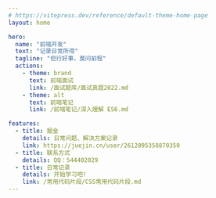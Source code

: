 ```yaml
---
# https://vitepress.dev/reference/default-theme-home-page
layout: home

hero:
  name: "前端开发"
  text: "记录日常所得"
  tagline: "但行好事，莫问前程"
  actions:
    - theme: brand
      text: 前端面试
      link: /面试题库/面试真题2022.md
    - theme: alt
      text: 前端笔记
      link: /前端笔记/深入理解 ES6.md

features:
  - title: 掘金
    details: 日常问题、解决方案记录
    link: https://juejin.cn/user/2612095358870350
  - title: 联系方式
    details: QQ：544402029
  - title: 日常记录
    details: 开始学习吧!
    link: /常用代码片段/CSS常用代码片段.md
---
```


